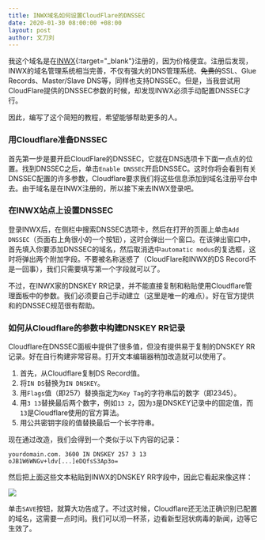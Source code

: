 ```yaml
---
title: INWX域名如何设置CloudFlare的DNSSEC
date: 2020-01-30 08:00:00 +08:00
layout: post
author: 文刀刘
---
```


我这个域名是在[INWX](https://www.inwx.com/en "INWX"){:target="_blank"}注册的，因为价格便宜。注册后发现，INWX的域名管理系统相当完善，不仅有强大的DNS管理系统、~~免费的~~SSL、Glue Records、Master/Slave DNS等，同样也支持DNSSEC。但是，当我尝试用CloudFlare提供的DNSSEC参数的时候，却发现INWX必须手动配置DNSSEC才行。

因此，编写了这个简短的教程，希望能够帮助更多的人。

### 用Cloudflare准备DNSSEC

首先第一步是要开启CloudFlare的DNSSEC，它就在DNS选项卡下面一点点的位置。找到DNSSEC之后，单击`Enable DNSSEC`开启DNSSEC。这时你将会看到有关DNSSEC配置的许多参数，Cloudflare要求我们将这些信息添加到域名注册平台中去。由于域名是在INWX注册的，所以接下来去INWX登录吧。

### 在INWX站点上设置DNSSEC

登录INWX后，在侧栏中搜索DNSSEC选项卡，然后在打开的页面上单击`Add DNSSEC`（页面右上角很小的一个按钮），这时会弹出一个窗口。在该弹出窗口中，首先填入你要添加DNSSEC的域名，然后取消选中`automatic modus`的复选框，这时将弹出两个附加字段。不要被名称迷惑了（CloudFlare和INWX的DS Record不是一回事），我们只需要填写第一个字段就可以了。

不过，在INWX家的DNSKEY RR记录，并不能直接复制和粘贴使用Cloudflare管理面板中的参数。我们必须要自己手动建立（这里是唯一的难点）。好在官方提供和的DNSSEC规范很有帮助。

### 如何从Cloudflare的参数中构建DNSKEY RR记录

Cloudflare在DNSSEC面板中提供了很多值，但没有提供易于复制的DNSKEY RR记录。好在自行构建非常容易。打开文本编辑器稍加改造就可以使用了。

1. 首先，从Cloudflare复制DS Record值。
2. 将`IN DS`替换为`IN DNSKEY`。
3. 用`Flags`值（即257）替换指定为`Key Tag`的字符串后的数字（即2345）。
4. 用`3 13`替换最后两个数字，例如`13 2`，因为`3`是DNSKEY记录中的固定值，而`13`是Cloudflare使用的官方算法。
5. 用公共密钥字段的值替换最后一个长字符串。

现在通过改造，我们会得到一个类似于以下内容的记录：

    yourdomain.com. 3600 IN DNSKEY 257 3 13 oJB1W6WNGv+ldv[...]eDQfsS3Ap3o=
	
然后把上面这些文本粘贴到INWX的DNSKEY RR字段中，因此它看起来像这样：

![](https://db3.obs.cn-east-4.myhuaweicloud.com/album/20200130-1.jpg)

单击`SAVE`按钮，就算大功告成了。不过这时候，Cloudflare还无法正确识别已配置的域名，这需要一点时间。我们可以沏一杯茶，边看新型冠状病毒的新闻，边等它生效了。
